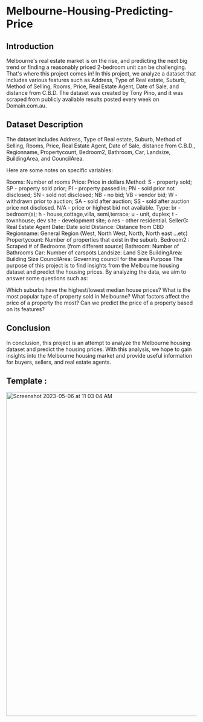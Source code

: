 # Melbourne-Housing-Predicting-Price

## Introduction
Melbourne's real estate market is on the rise, and predicting the next big trend or finding a reasonably priced 2-bedroom unit can be challenging. That's where this project comes in! In this project, we analyze a dataset that includes various features such as Address, Type of Real estate, Suburb, Method of Selling, Rooms, Price, Real Estate Agent, Date of Sale, and distance from C.B.D. The dataset was created by Tony Pino, and it was scraped from publicly available results posted every week on Domain.com.au.

## Dataset Description
The dataset includes Address, Type of Real estate, Suburb, Method of Selling, Rooms, Price, Real Estate Agent, Date of Sale, distance from C.B.D., Regionname, Propertycount, Bedroom2, Bathroom, Car, Landsize, BuildingArea, and CouncilArea.

Here are some notes on specific variables:

Rooms: Number of rooms
Price: Price in dollars
Method: S - property sold; SP - property sold prior; PI - property passed in; PN - sold prior not disclosed; SN - sold not disclosed; NB - no bid; VB - vendor bid; W - withdrawn prior to auction; SA - sold after auction; SS - sold after auction price not disclosed. N/A - price or highest bid not available.
Type: br - bedroom(s); h - house,cottage,villa, semi,terrace; u - unit, duplex; t - townhouse; dev site - development site; o res - other residential.
SellerG: Real Estate Agent
Date: Date sold
Distance: Distance from CBD
Regionname: General Region (West, North West, North, North east …etc)
Propertycount: Number of properties that exist in the suburb.
Bedroom2 : Scraped # of Bedrooms (from different source)
Bathroom: Number of Bathrooms
Car: Number of carspots
Landsize: Land Size
BuildingArea: Building Size
CouncilArea: Governing council for the area
Purpose
The purpose of this project is to find insights from the Melbourne housing dataset and predict the housing prices. By analyzing the data, we aim to answer some questions such as:

Which suburbs have the highest/lowest median house prices?
What is the most popular type of property sold in Melbourne?
What factors affect the price of a property the most?
Can we predict the price of a property based on its features?
## Conclusion
In conclusion, this project is an attempt to analyze the Melbourne housing dataset and predict the housing prices. With this analysis, we hope to gain insights into the Melbourne housing market and provide useful information for buyers, sellers, and real estate agents.


## Template :
 <img width="858" alt="Screenshot 2023-05-06 at 11 03 04 AM" src="https://user-images.githubusercontent.com/32798129/236608771-248f8e08-fe3d-439c-a8d8-d35b79b67fb4.png">

